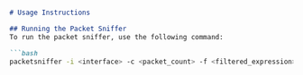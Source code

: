 ```markdown

# Usage Instructions

## Running the Packet Sniffer
To run the packet sniffer, use the following command:

```bash
packetsniffer -i <interface> -c <packet_count> -f <filtered_expression>
